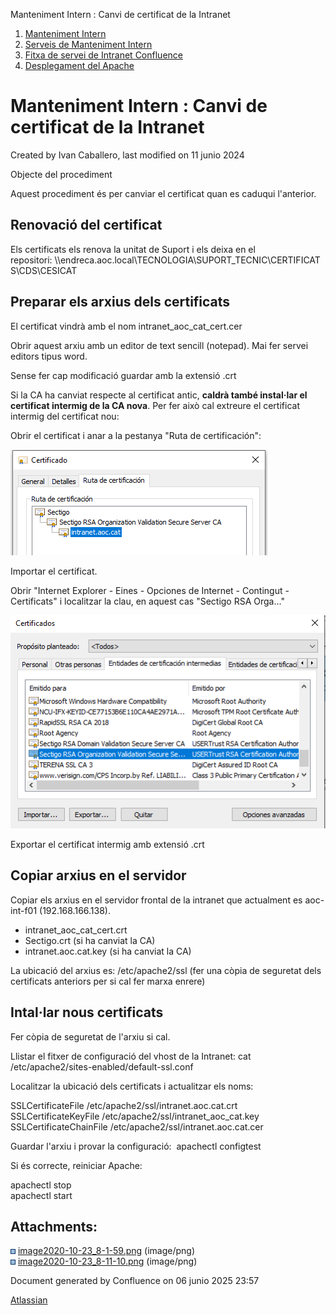 Manteniment Intern : Canvi de certificat de la Intranet  

1.  [Manteniment Intern](index.md)
2.  [Serveis de Manteniment Intern](Serveis-de-Manteniment-Intern_15368305.md)
3.  [Fitxa de servei de Intranet Confluence](Fitxa-de-servei-de-Intranet-Confluence_15368308.md)
4.  [Desplegament del Apache](Desplegament-del-Apache_15368326.md)

Manteniment Intern : Canvi de certificat de la Intranet
=======================================================

Created by Ivan Caballero, last modified on 11 junio 2024

Objecte del procediment

Aquest procediment és per canviar el certificat quan es caduqui l'anterior.

Renovació del certificat
------------------------

Els certificats els renova la unitat de Suport i els deixa en el repositori: \\\\endreca.aoc.local\\TECNOLOGIA\\SUPORT\_TECNIC\\CERTIFICATS\\CDS\\CESICAT

Preparar els arxius dels certificats
------------------------------------

El certificat vindrà amb el nom intranet\_aoc\_cat\_cert.cer

Obrir aquest arxiu amb un editor de text sencill (notepad). Mai fer servei editors tipus word.

Sense fer cap modificació guardar amb la extensió .crt

Si la CA ha canviat respecte al certificat antic, **caldrà també instal·lar el certificat intermig de la CA nova**. Per fer això cal extreure el certificat intermig del certificat nou:

Obrir el certificat i anar a la pestanya "Ruta de certificación":

![](attachments/41519562/41519563.png)

Importar el certificat.

Obrir "Internet Explorer - Eines - Opciones de Internet - Contingut - Certificats" i localitzar la clau, en aquest cas "Sectigo RSA Orga..."

![](attachments/41519562/41519564.png)

Exportar el certificat intermig amb extensió .crt

Copiar arxius en el servidor
----------------------------

Copiar els arxius en el servidor frontal de la intranet que actualment es aoc-int-f01 (192.168.166.138).

*   intranet\_aoc\_cat\_cert.crt
*   Sectigo.crt (si ha canviat la CA)
*   intranet.aoc.cat.key (si ha canviat la CA)

La ubicació del arxius es: /etc/apache2/ssl (fer una còpia de seguretat dels certificats anteriors per si cal fer marxa enrere)

Intal·lar nous certificats
--------------------------

Fer còpia de seguretat de l'arxiu si cal.

Llistar el fitxer de configuració del vhost de la Intranet: cat /etc/apache2/sites-enabled/default-ssl.conf

Localitzar la ubicació dels certificats i actualitzar els noms:

SSLCertificateFile /etc/apache2/ssl/intranet.aoc.cat.crt  
SSLCertificateKeyFile /etc/apache2/ssl/intranet\_aoc\_cat.key  
SSLCertificateChainFile /etc/apache2/ssl/intranet.aoc.cat.cer

Guardar l'arxiu i provar la configuració:  apachectl configtest

Si és correcte, reiniciar Apache:

apachectl stop  
apachectl start

  

Attachments:
------------

![](images/icons/bullet_blue.gif) [image2020-10-23\_8-1-59.png](attachments/41519562/41519563.png) (image/png)  
![](images/icons/bullet_blue.gif) [image2020-10-23\_8-11-10.png](attachments/41519562/41519564.png) (image/png)  

Document generated by Confluence on 06 junio 2025 23:57

[Atlassian](http://www.atlassian.com/)